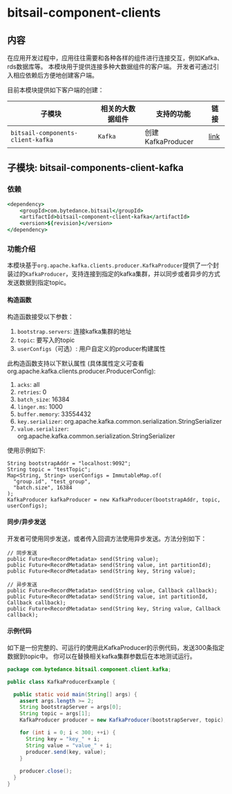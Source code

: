 # bitsail-component-clients

## 内容

在应用开发过程中，应用往往需要和各种各样的组件进行连接交互，例如Kafka、rds数据库等。
本模块用于提供连接多种大数据组件的客户端。
开发者可通过引入相应依赖后方便地创建客户端。

目前本模块提供如下客户端的创建：

| 子模块                               | 相关的大数据组件 | 支持的功能           | 链接                  |
|-----------------------------------|----------|-----------------|---------------------|
| `bitsail-components-client-kafka` | `Kafka`  | 创建KafkaProducer | [link](#jump_kafka) |


## <span id="jump_kafka">子模块: bitsail-components-client-kafka</span>

### 依赖

```j
<dependency>
    <groupId>com.bytedance.bitsail</groupId>
    <artifactId>bitsail-component-client-kafka</artifactId>
    <version>${revision}</version>
</dependency>
```

### 功能介绍

本模块基于`org.apache.kafka.clients.producer.KafkaProducer`提供了一个封装过的`KafkaProducer`，支持连接到指定的kafka集群，并以同步或者异步的方式发送数据到指定topic。

#### 构造函数

构造函数接受以下参数：
 1. `bootstrap.servers`: 连接kafka集群的地址
 2. `topic`: 要写入的topic
 3. `userConfigs`（可选）: 用户自定义的producer构建属性

此构造函数支持以下默认属性 (具体属性定义可查看org.apache.kafka.clients.producer.ProducerConfig):
 1. `acks`: all
 2. `retries`: 0
 3. `batch_size`: 16384
 4. `linger.ms`: 1000
 5. `buffer.memory`: 33554432
 6. `key.serializer`: org.apache.kafka.common.serialization.StringSerializer
 7. `value.serializer`: org.apache.kafka.common.serialization.StringSerializer

使用示例如下:
```
String bootstrapAddr = "localhost:9092";
String topic = "testTopic";
Map<String, String> userConfigs = ImmutableMap.of(
  "group.id", "test_group",
  "batch.size", 16384
);
KafkaProducer kafkaProducer = new KafkaProducer(bootstrapAddr, topic, userConfigs);
```

#### 同步/异步发送

开发者可使用同步发送，或者传入回调方法使用异步发送。方法分别如下：

 ```
// 同步发送
public Future<RecordMetadata> send(String value);
public Future<RecordMetadata> send(String value, int partitionId);
public Future<RecordMetadata> send(String key, String value);

// 异步发送
public Future<RecordMetadata> send(String value, Callback callback);
public Future<RecordMetadata> send(String value, int partitionId, Callback callback);
public Future<RecordMetadata> send(String key, String value, Callback callback);
 ```

#### 示例代码

如下是一份完整的、可运行的使用此KafkaProducer的示例代码，发送300条指定数据到topic中。
你可以在替换相关kafka集群参数后在本地测试运行。

```java
package com.bytedance.bitsail.component.client.kafka;

public class KafkaProducerExample {

  public static void main(String[] args) {
    assert args.length >= 2;
    String bootstrapServer = args[0];
    String topic = args[1];
    KafkaProducer producer = new KafkaProducer(bootstrapServer, topic);

    for (int i = 0; i < 300; ++i) {
      String key = "key_" + i;
      String value = "value_" + i;
      producer.send(key, value);
    }
    
    producer.close();
  }
}

```


